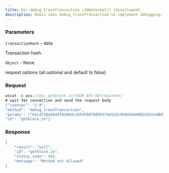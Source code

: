 ```yaml
---
title: bsc:debug_traceTransaction \[WebSocket\] {disallowed}
description: Remix uses debug_traceTransaction to implement debugging. Use theDebugger tab in Remix instead of calling debug_traceTransactiondirectly.Reruns the transaction with the same state as when the transactionexecuted.
---
```


### Parameters


`transactionHash` - data

Transaction hash.

`Object` - None

request options (all optional and default to false)

### Request

``` java
wscat -c wss://bsc.getblock.io/YOUR-API-KEY/mainnet/ 
# wait for connection and send the request body 
{"jsonrpc": "2.0",
"method": "debug_traceTransaction",
"params": ["0xcd718a69d478340dc28fdf6bf8056374a52dc95841b44083163ced8dfe29310c", null],
"id": "getblock.io"}
```

###  Response

``` java
{
    "result": "null",
    "id": "getblock.io",
    "status_code": 405,
    "message": "Method not allowed"
}
```

